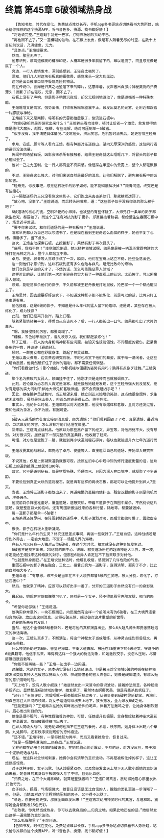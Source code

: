# 终篇 第45章 6破领域热身战
        【告知书友，时代在变化，免费站点难以长存，手机app多书源站点切换看书大势所趋，站长给你推荐的这个换源APP，听书音色多、换源、找书都好使！】
       “将话说完整。”王煊翻手就是一巴掌，打得石板剧烈抖动不已。
       “再也回不去了。”又一道模糊的波动，在石板上发出，像是有人隔着无尽的时空，在数十上百纪前说话，充满疲惫，无力。
       “具体点。”王煊提要求。
       然而，那里无声了。
       他意识到，那两道模糊的精神印记，大概率是很多年前留下的，难以追溯了，而且感觉像是属于一个人。
       旁边，一行人表情发木，深刻感受到，王轻舟太强势了。
       须知，他们几人对这块石板真的很敬畏，感觉来头一定大到无边。
       这可是出自彼岸巨坑中极端危险的物品。
       而在传说中，彼岸是归真之地坠落下来的碎片，这意味着，发声者出自那片神秘莫测的归真源头？而影子却在轻叹，无奈，回不去了。
       石板上没有了声响，但是影子稍微沉寂后，却又无规则地游动了，像是遵循着一种特殊本能。
       王煊哐哐又是两掌，强势出击，打得石板嗡嗡剧震不止，散发出莫名的光雾，让附近都跟着一片朦胧与神秘。
       王煊接下来又是两脚，将所有的光雾都给震散了，倒流进石板中。
       “你家6破祖师是否研究出来什么？”王煊转头看向凌寒，顿时让后者一个激灵，愈发觉得他像是绝代大魔头，彪悍，强横，有些无解，绝对可压制单一6破者。
       “似乎没有，我不清楚具体情况。”凌寒摇头，挤出笑容，危机暂时消失后，她更害怕王轻舟了。
       卓月、安盛、顾青等人看向王煊，都有种面对圣道巨山，望向无尽深渊的感觉，这位同行者的道行没法估量。
       传闻中的绝望石板，凶影会抹杀所有接触者，结果王轻舟就这么哐哐几下，将冒头的影子都给砸回去了。
       他以一己之力压制，让一行人都有些不真实感，像是踩在半空中的云雾上，整个人都轻飘飘的。
       不过，王轻舟这么强大，对他们来说自然是最好的消息，让他们解脱了，避免被石板中的凶影加害。
       “轻舟兄，你没事吧，感觉这石板中的影子如何，能不能彻底解决掉？”顾青问道，终究还是有些担心。
       万一隔壁道场的王兄没看住这些影子，它们跑出来去击杀他们，那就糟糕透顶了。
       “放心吧，没事了。”王煊说道，而后转头问凌寒，道：“这些影子似乎没有你说的那么邪乎吧？”
       6破道场的核心门徒，空明冷艳的小师妹，也被整的有些怀疑了，大师兄打一条半的影子都欲生欲死，都要挂了。而这个王轻舟对抗的影子更多，却直接按着脑袋，都给硬生生塞回石板中了，场景近乎荒诞。
       “要不你来试试，和你们道场的是一种石板吗？”王煊说道。
       凌寒早先都认为自己可以写遗书了，但是现在看到王轻舟这么彪悍的样子，她也平复了心绪，镇静多了，当下点头。
       这次，王煊主动探索石板，去撩拨影子，果然有影子再次冒头了。
       “痛啊，我挡不住！”凌寒踉跄倒退，她以精神领域试探，结果像是被一柄混沌雷霆构建的大锤打在元神之光上，整个人都站立不稳。
       卓月、安盛、顾青等人亦联手试了一次，瞬间，他们在宝舟上站立不稳，险些坠落出去。
       这一刻他们才意识到，这块石板到底有多么危险与非凡，是无比致命的奇物。
       他们也算是罕见的天才了，不然的话，怎么可能踏足异人领域？
       这样对比的话，让他们第一次对王轻舟的实力有了一种直观上的认识，太恐怖了，可以俯瞰异人领域。
       须知，能轻易抹杀他们的影子，不久前却被王轻舟像是打地鼠般，抡巴掌一个一个都给砸回去了。
       王煊思忖，回去后要好好研究下，不知道这种影子能不能炼化，若是可以的话，比两只打工圣虫更有用。
       他估摸着，这是6破的影子，不知道是什么年代的猛人留下的烙印，还是说，某些存在被人炼化了，成为残影？
       此刻，他们已经离开彼岸，踏上归程。
       随着紧张情绪被平复，得悉自己应该死不了后，一行人都长出一口气，结果都吐出了大片的毒火。
       “啊，我被侵蚀的厉害，都要烧糊了。”
       “糟糕，五色秘甲破损了，混乱秩序入侵，我们都赶紧炼化！”
       除了王煊，一行人的肉身和精神都有些问题，被毁灭性规则侵蚀，不同程度的受伤，赶紧换备用的甲胄，并运转《避劫经》。
       顿时，一群男女都在舒展身体，跳起了神灵战舞。
       王煊以毒火煮茶，边饮茶边研究石板，不时也欣赏下他们的舞姿，属于唯一清闲者，让这些人暗自震撼，他竟然硬扛住了彼岸的辐射，都不需要任何调整。
       “你们看我做什么？那个姑娘，你那机械与僵硬的姿势有用吗？跳得有点像歹徒舞。”王煊笑道。
       那个名为蔡玫的女异人，颜面挂不住了，她刚才只是走神而已就被调侃了。
       此刻，若论最为忐忑的人肯定是凌寒，越是接触她越是发现，这个王轻舟强大到没朋友，绝对有足够的实力同时干掉她大师兄和茗璇师姐，该不会真就是凶手吧？！
       因此，她在跳神灵战舞时，当王煊望来后，她立刻还以灿烂的笑颜，这点她很像熠辉，求生欲无比强烈，虽然是冰山美人，但该怂时还是得认怂，绝不死扛。
       事实上，无论什么时候，王煊都可以对大道发誓，他没有杀熠辉和茗璇，且对方还发过誓，要和他成为挚友，永不为敌，有据可查。
       ……
       6破天元道场的门徒古宏接到消息后，颇为遗憾：“他们顺利回返了？唉，真是遗憾，最近海沟、巨坑爆发的厉害，怎么没有将他们给埋在那里。”
       回来后，王煊清点战利品，他原以为那些黑户留下的经文、异宝等，对他用处不大，没有想到，对方很讲究，居然留下一部完整的真圣典籍，他收藏了起来。
       可惜，对方也是空跑了一趟，就捡到两小块道则秘石碎片，每块也就能提升六七年的道行而已。
       王煊没要其他战利品，都扔给了卓月、安盛等人，直接返回自己的道场，开始深入研究石板。
       不说其他，仅是上面凝聚道韵就很可观，按照在旧中心中规中矩的修行速度衡量的话，这块石板上的道韵抵得上他苦修180年。
       其实，它不是道则秘石，仅是材质特殊，坚硬而已，只因为深入在巨坑中，就凝聚了不少道韵。
       不要说捡到真正大块的道则秘石，就是再有这样的两块石板，都足可以让他提升到异人7重天。
       当夜，王煊将三道影子都放出来了，两道完整的直接向他扑击，残留双腿的影子则是伺机而动，准备袭杀。
       他提前将杀阵图准备好，覆盖道场，遮蔽天机，带着三道影子在阵图中厮杀。不然别说这片道场，就是整座巨大的岛屿，还有周围新搬运过来的各种行星，陆地等，都要被毁掉。
       每一道影子都是单一6破者！
       王煊杀得还算尽兴，在阵图封锁的道场中，和影子激烈对决，而后全都给打爆了，震散虚空中。
       很快，影子在石板上重新凝聚。
       “你们是什么年代的生灵？终究还是差点事啊，再强一些就好了。”王煊自语，这种战绩若是传到外界去，一定会大地震，不亚于一场超凡界的海啸。
       竟有人可以只身一人独对三位6破者，在这个大时代，根本就没有这种事情发生过。
       6破者不是找不出来，23纪前的旧中心、彼岸、寂灭道场所在的超级神话大世界，凑一凑，肯定能给王煊找来这种级数的对手，但那些6破异人肯定拉不下脸来联手对付他。
       “也就是热身而已。”在王煊说这种话时，他瞳孔收缩，感觉到了几许危险的气息。
       重回石板中的影子竟在融合，三化二，接着归真为一道影子，变得清晰、凝实了不少，比此前自然强大多了。
       王煊自语：“有意思，该不会是当年在三个大境界都曾6破的生灵吧，被人分割，炼化了，打进石板中？”
       然后，他就来了精神，应该可以好好出手一番了，分开的三道影子自然没有归一的身影强大。
       最起码，她现在容貌都朦胧可见了，居然是一个女子，怪不得单看早先那双腿，相当的修长。
       “希望你足够强！”王煊说道。
       他确实非常意外，一块石板而已，内部居然有这样一个前所未有的6破者，在三大境界连着归真为6破，放出去这则消息，必将石破天惊，撼动彼岸这片重塑的新世界。
       这是前所未有的发现！
       当然，他这个全领域6破者除外，若是将他的真相揭露出去，那么6大超凡源头都要激荡起滔天的神话海啸。
       这一次，王煊认真多了，不断演法，将这个神秘女子当成陪练，从神灵古经到巨兽经文，再到诸圣典籍。
       什么神灵斩劫经第6斩、兽皇经秘篇、平衡大道真解、被压在36重天下的6破经文、守赠予的6破典籍等，他信手拈来，难得有这样一个强大的施法对象，和她激烈交手，没怎么压制，尽情舒展四肢百骸等。
       “你能不能再强一些？”王煊一边出手一边问道。
       这朦胧、木讷的女子，原本确实没有什么情绪波动，但是被王煊全领域6破的神感在精神领域发出类似黄钟大吕般可以撼动人心神、唤醒懵懂者的宏大声音后，她像是醍醐灌顶，有那么短暂的意识清晰时刻。
       “天上地下，没有人敢小觑我！”她居然发出一束清冷的意识波动，接着妙法纷呈，各种超级手段齐出，显然都是6破领域的绝学，她发飙了，虽然体态婀娜优美，但是有些杀到疯狂了。
       “还行！”王煊评价，然后哐哐一顿拳脚就压制过去了，从兽皇拳到6破神灵斩劫掌，再演化到自己常驻人世间的领域，将女子逼迫得纵横天上地下，披头撒发，全力爆发6破之光。
       “还能更强吗？”王煊再次在她的耳畔发出恐怖的喝声，伴着万法轰鸣之音，让她身体剧烈颤抖，眉心发出刺目的光。
       她像是很不服气，有种惟我独尊的神韵，可惜，任她提升到极限，全身都缭绕着神圣大道花瓣，神勇震世，依旧被震得横飞出去了。
       在异人同级大战中，她无论如何也挡不住王煊的拳光，术法，秩序网，她身体上出现六个拳洞，九处脚印，还有秩序规则残留的恐怖痕迹。
       “还不错。”王煊评价，一掌将她斩为两半，而后又看着她愈合，恢复过来。
       “算是一场酣畅淋漓的……热身战。”王煊说道。
       全程他都在动用全领域的6破道音，在她的眉心附近震动，不然的话，对方没反应，等于和一个泥胎说话与战斗。
       现在，他这样以全领域刺激，她偶尔会有清晰的意识波动，不再是被炼化掉的样子，这让王煊颇感惊奇。
       对于这种评价，女子沉默，但从其握紧双拳，以及曾经发出天上地下无人敢小觑她的意识波动来看，她昔日的真身似乎极端强大与了不得，且无比自信。
       “归真之地，在三个大境界6破，就算是至强者吗？”王煊口诵真言，震动得她眉心那里发出15色奇光。
       女子抬头，扬眉，气场很强大，她昔日应该是无比自信的人，朦胧的面孔更进一步清晰了一些，但是，当她面对这个全程将她压制的男子，又不得不沉默了。
       “说话，你要是能更强，那就全面爆发出来！”王煊再次动用神灵时代的真言，与道和鸣，震得她全身都散发15色光彩。
       “击败我，你竟然当成热身，你可以去我身后的……归真之地，如果此地还在的话。”她居然发出这样一道完整的意识波动。
       “怎么抵临那里？”王煊问道。
       【告知书友，时代在变化，免费站点难以长存，手机app多书源站点切换看书大势所趋，站长给你推荐的这个换源APP，听书音色多、换源、找书都好使！】